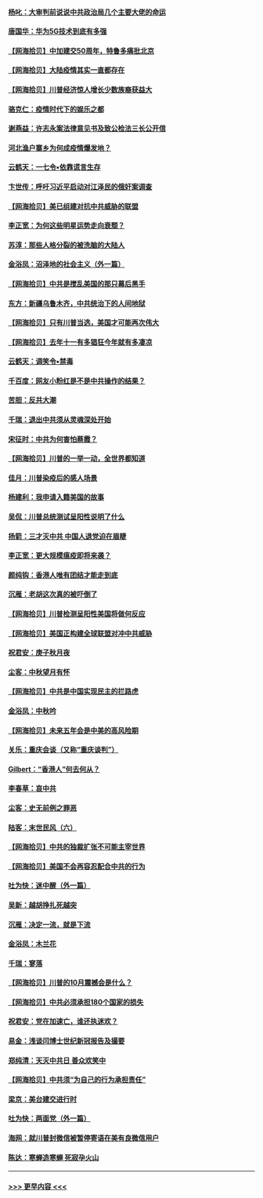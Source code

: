 #### [杨叱：大审判前说说中共政治局几个主要大佬的命运](../pages/nsc993/n12477527.md?t=10160102) 
#### [唐国华：华为5G技术到底有多强](../pages/nsc993/n12477483.md?t=10160102) 
#### [【网海拾贝】中加建交50周年，特鲁多痛批北京](../pages/nsc993/n12476892.md?t=10160102) 
#### [【网海拾贝】大陆疫情其实一直都存在](../pages/nsc993/n12473948.md?t=10160102) 
#### [【网海拾贝】川普经济惊人增长少数族裔获益大](../pages/nsc993/n12471565.md?t=10160102) 
#### [骆克仁：疫情时代下的娱乐之都](../pages/nsc993/n12471312.md?t=10160102) 
#### [谢燕益：许志永案法律意见书及致公检法三长公开信](../pages/nsc993/n12470870.md?t=10160102) 
#### [河北渔户寨乡为何成疫情爆发地？](../pages/nsc993/n12464936.md?t=10160102) 
#### [云鹤天：一七令▪依靠谎言生存](../pages/nsc993/n12470034.md?t=10160102) 
#### [卞世传：呼吁习近平启动对江泽民的俄奸案调查](../pages/nsc993/n12469722.md?t=10160102) 
#### [【网海拾贝】美已组建对抗中共威胁的联盟](../pages/nsc993/n12469018.md?t=10160102) 
#### [李正宽：为何这些明星运势走向衰颓？](../pages/nsc993/n12468730.md?t=10160102) 
#### [苏淳：那些人格分裂的被洗脑的大陆人](../pages/nsc993/n12467858.md?t=10160102) 
#### [金浴凤：沼泽地的社会主义（外一篇）](../pages/nsc993/n12467792.md?t=10160102) 
#### [【网海拾贝】中共是搅乱美国的那只幕后黑手](../pages/nsc993/n12467700.md?t=10160102) 
#### [东方：新疆乌鲁木齐，中共统治下的人间地狱](../pages/nsc993/n12466075.md?t=10160102) 
#### [【网海拾贝】只有川普当选，美国才可能再次伟大](../pages/nsc993/n12466013.md?t=10160102) 
#### [【网海拾贝】去年十一有多猖狂今年就有多凄凉](../pages/nsc993/n12463649.md?t=10160102) 
#### [云鹤天：调笑令▪禁毒](../pages/nsc993/n12462975.md?t=10160102) 
#### [千百度：网友小粉红是不是中共操作的结果？](../pages/nsc993/n12461025.md?t=10160102) 
#### [苦胆：反共大潮](../pages/nsc993/n12459469.md?t=10160102) 
#### [千瑞：退出中共须从灵魂深处开始](../pages/nsc993/n12459437.md?t=10160102) 
#### [宋征时：中共为何害怕蔡霞？](../pages/nsc993/n12459097.md?t=10160102) 
#### [【网海拾贝】川普的一举一动，全世界都知道](../pages/nsc993/n12458825.md?t=10160102) 
#### [佳月：川普染疫后的感人场景](../pages/nsc993/n12456994.md?t=10160102) 
#### [杨建利：我申请入籍美国的故事](../pages/nsc993/n12455635.md?t=10160102) 
#### [吴侃：川普总统测试呈阳性说明了什么](../pages/nsc993/n12451869.md?t=10160102) 
#### [扬箭：三才灭中共 中国人退党迫在眉睫](../pages/nsc993/n12451842.md?t=10160102) 
#### [李正宽：更大规模瘟疫即将来袭？](../pages/nsc993/n12451455.md?t=10160102) 
#### [颜纯钩：香港人唯有团结才能走到底](../pages/nsc993/n12450870.md?t=10160102) 
#### [沉雁：老胡这次真的被吓倒了](../pages/nsc993/n12449796.md?t=10160102) 
#### [【网海拾贝】川普检测呈阳性美国将做何反应](../pages/nsc993/n12449042.md?t=10160102) 
#### [【网海拾贝】美国正构建全球联盟对冲中共威胁](../pages/nsc993/n12446580.md?t=10160102) 
#### [祝君安：庚子秋月夜](../pages/nsc993/n12445870.md?t=10160102) 
#### [尘客：中秋望月有怀](../pages/nsc993/n12444632.md?t=10160102) 
#### [【网海拾贝】中共是中国实现民主的拦路虎](../pages/nsc993/n12443573.md?t=10160102) 
#### [金浴凤：中秋吟](../pages/nsc993/n12441773.md?t=10160102) 
#### [【网海拾贝】未来五年会是中美的高风险期](../pages/nsc993/n12440760.md?t=10160102) 
#### [关乐：重庆会谈（又称“重庆谈判”）](../pages/nsc993/n12437525.md?t=10160102) 
#### [Gilbert：“香港人”何去何从？](../pages/nsc993/n12435894.md?t=10160102) 
#### [李春草：哀中共](../pages/nsc993/n12435874.md?t=10160102) 
#### [尘客：史无前例之罪恶](../pages/nsc993/n12435762.md?t=10160102) 
#### [陆客：末世民风（六）](../pages/nsc993/n12435354.md?t=10160102) 
#### [【网海拾贝】中共的独裁扩张不可能主宰世界](../pages/nsc993/n12435151.md?t=10160102) 
#### [【网海拾贝】美国不会再容忍配合中共的行为](../pages/nsc993/n12433808.md?t=10160102) 
#### [吐为快：迷中醒（外一篇）](../pages/nsc993/n12433585.md?t=10160102) 
#### [吴新：越胡挣扎死越突](../pages/nsc993/n12433562.md?t=10160102) 
#### [沉雁：决定一流，就是下流](../pages/nsc993/n12432128.md?t=10160102) 
#### [金浴凤：木兰花](../pages/nsc993/n12432124.md?t=10160102) 
#### [千瑞：寥落](../pages/nsc993/n12432071.md?t=10160102) 
#### [【网海拾贝】川普的10月震撼会是什么？](../pages/nsc993/n12431624.md?t=10160102) 
#### [【网海拾贝】中共必须承担180个国家的损失](../pages/nsc993/n12428893.md?t=10160102) 
#### [祝君安：党在加速亡，谁还执迷欢？](../pages/nsc993/n12428652.md?t=10160102) 
#### [易金：浅谈闫博士世纪新冠报告及撮要](../pages/nsc993/n12426822.md?t=10160102) 
#### [郑纯清：天灭中共日 善众欢笑中](../pages/nsc993/n12426784.md?t=10160102) 
#### [【网海拾贝】中共须“为自己的行为承担责任”](../pages/nsc993/n12426067.md?t=10160102) 
#### [梁京：美台建交进行时](../pages/nsc993/n12424066.md?t=10160102) 
#### [吐为快：两面党（外一篇）](../pages/nsc993/n12424043.md?t=10160102) 
#### [海网：就川普封微信被暂停寄语在美有良微信用户](../pages/nsc993/n12424021.md?t=10160102) 
#### [陈达：寒蝉造寒蝉 死寂孕火山](../pages/nsc993/n12423958.md?t=10160102) 

----
#### [ >>> 更早内容 <<< ](../indexes/nsc993-earlier.md)
